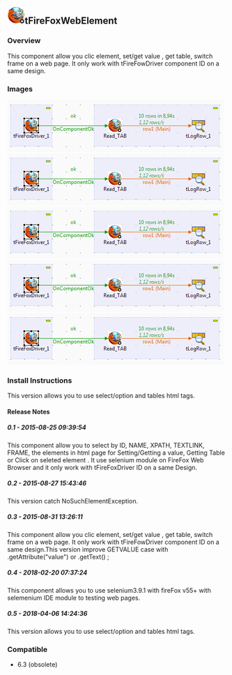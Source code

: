 ## <img src='./logo.jpg' width='40' height='40'>tFireFoxWebElement

### Overview
This component allow you clic element, set/get value , get table, switch frame on a web page. It only work with tFireFowDriver component ID on a same design.
### Images
<a href='./screenshots/v_0.5__5.jpg'><img src='./screenshots/v_0.5__5.jpg' ></a>
<a href='./screenshots/v_0.4__4.jpg'><img src='./screenshots/v_0.4__4.jpg' ></a>
<a href='./screenshots/v_0.3__3.jpg'><img src='./screenshots/v_0.3__3.jpg' ></a>
<a href='./screenshots/v_0.2__2.jpg'><img src='./screenshots/v_0.2__2.jpg' ></a>
<a href='./screenshots/v_0.1__1.jpg'><img src='./screenshots/v_0.1__1.jpg' ></a>


### Install Instructions
This version allows you to use select/option and tables html tags.

#### Release Notes

##### 0.1 - 2015-08-25 09:39:54
This component allow you to select by ID, NAME, XPATH, TEXTLINK, FRAME, the elements in html page for Setting/Getting a value, Getting Table or Click on seleted element . It use selenium module on FireFox Web Browser and it only work with tFireFoxDriver ID on a same Design.
##### 0.2 - 2015-08-27 15:43:46
This version catch NoSuchElementException.
##### 0.3 - 2015-08-31 13:26:11
This component allow you clic element, set/get value , get table, switch frame on a web page. It only work with tFireFowDriver component ID on a same design.This version improve GETVALUE case with .getAttribute("value") or .getText() ;
##### 0.4 - 2018-02-20 07:37:24
This component allows you to use selenium3.9.1 with fireFox v55+ with selemenium IDE module to testing web pages.
##### 0.5 - 2018-04-06 14:24:36
This version allows you to use select/option and tables html tags.
### Compatible
 -  6.3 (obsolete)